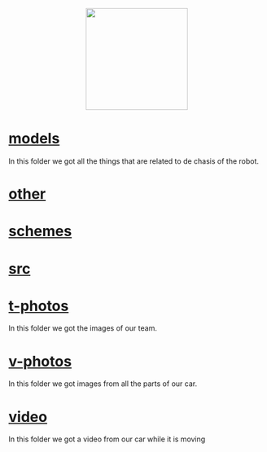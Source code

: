 <p align="center">
  <img width="200" height="200" src="https://github.com/Ploirad/WRO-2024-ArduMASTERS/assets/148375115/122c7233-1e41-4727-894d-9d810f12458b">
</p>

# [models](https://github.com/Ploirad/WRO-2024-ArduMASTERS/tree/main/models)
  In this folder we got all the things that are related to de chasis of the robot.
# [other](https://github.com/Ploirad/WRO-2024-ArduMASTERS/tree/main/other)

# [schemes](https://github.com/Ploirad/WRO-2024-ArduMASTERS/tree/main/schemes)

# [src](https://github.com/Ploirad/WRO-2024-ArduMASTERS/tree/main/src)

# [t-photos](https://github.com/Ploirad/WRO-2024-ArduMASTERS/tree/main/t-photos)
  In this folder we got the images of our team.
# [v-photos](https://github.com/Ploirad/WRO-2024-ArduMASTERS/tree/main/v-photos)
  In this folder we got images from all the parts of our car.
# [video](https://github.com/Ploirad/WRO-2024-ArduMASTERS/tree/main/video)
  In this folder we got a video from our car while it is moving
